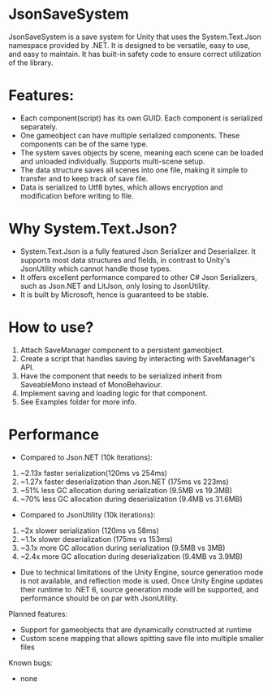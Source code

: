 # JsonSaveSystem
JsonSaveSystem is a save system for Unity that uses the System.Text.Json namespace provided by .NET.
It is designed to be versatile, easy to use, and easy to maintain.
It has built-in safety code to ensure correct utilization of the library.

# Features:
- Each component(script) has its own GUID. Each component is serialized separately.
- One gameobject can have multiple serialized components. These components can be of the same type.
- The system saves objects by scene, meaning each scene can be loaded and unloaded individually. Supports multi-scene setup.
- The data structure saves all scenes into one file, making it simple to transfer and to keep track of save file.
- Data is serialized to Utf8 bytes, which allows encryption and modification before writing to file.

# Why System.Text.Json?
- System.Text.Json is a fully featured Json Serializer and Deserializer. It supports most data structures and fields, in contrast to Unity's JsonUtility which cannot handle those types.
- It offers excellent performance compared to other C# Json Serializers, such as Json.NET and LitJson, only losing to JsonUtility.
- It is built by Microsoft, hence is guaranteed to be stable.

# How to use?
1. Attach SaveManager component to a persistent gameobject.
2. Create a script that handles saving by interacting with SaveManager's API. 
3. Have the component that needs to be serialized inherit from SaveableMono instead of MonoBehaviour.
4. Implement saving and loading logic for that component.
5. See Examples folder for more info.

# Performance
- Compared to Json.NET (10k iterations):
1. ~2.13x faster serialization(120ms vs 254ms)
2. ~1.27x faster deserialization than Json.NET (175ms vs 223ms)
3. ~51% less GC allocation during serialization (9.5MB vs 19.3MB)
4. ~70% less GC allocation during deserialization (9.4MB vs 31.6MB)

- Compared to JsonUtility (10k iterations):
1. ~2x slower serialization (120ms vs 58ms)
2. ~1.1x slower deserialization (175ms vs 153ms)
3. ~3.1x more GC allocation during serialization (9.5MB vs 3MB)
4. ~2.4x more GC allocation during deserialization (9.4MB vs 3.9MB)

- Due to technical limitations of the Unity Engine, source generation mode is not available, and reflection mode is used.
Once Unity Engine updates their runtime to .NET 6, source generation mode will be supported, and performance should be on par with JsonUtility.

Planned features:
- Support for gameobjects that are dynamically constructed at runtime
- Custom scene mapping that allows spitting save file into multiple smaller files

Known bugs:
- none
